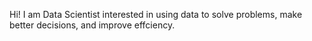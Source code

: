 Hi! I am Data Scientist interested in using data to solve problems, make better decisions, and improve effciency.

<!---
nickpaul7/nickpaul7 is a ✨ special ✨ repository because its `README.md` (this file) appears on your GitHub profile.
You can click the Preview link to take a look at your changes.
--->
